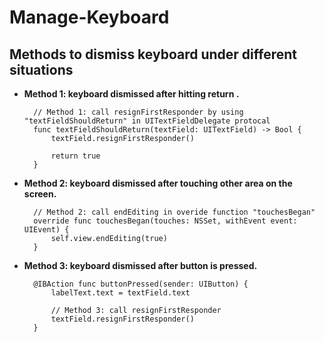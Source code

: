 # Manage-Keyboard
Methods to dismiss keyboard under different situations
------------------------------------------------------

* **Method 1: keyboard dismissed after hitting return .** 

        // Method 1: call resignFirstResponder by using "textFieldShouldReturn" in UITextFieldDelegate protocal
        func textFieldShouldReturn(textField: UITextField) -> Bool {
            textField.resignFirstResponder()
            
            return true
        }
      
* **Method 2: keyboard dismissed after touching other area on the screen.**

        // Method 2: call endEditing in overide function "touchesBegan"
        override func touchesBegan(touches: NSSet, withEvent event: UIEvent) {
            self.view.endEditing(true)
        }
    
* **Method 3: keyboard dismissed after button is pressed.**

        @IBAction func buttonPressed(sender: UIButton) {
            labelText.text = textField.text
            
            // Method 3: call resignFirstResponder
            textField.resignFirstResponder()
        }

